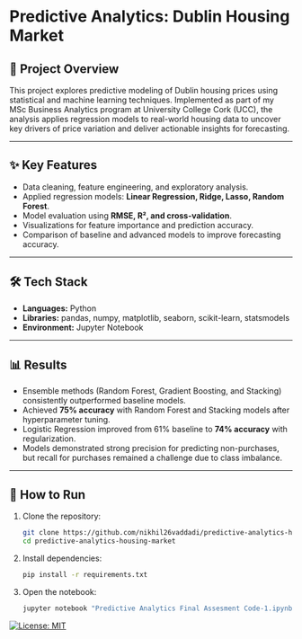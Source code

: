 # Predictive Analytics: Dublin Housing Market  

## 📌 Project Overview  
This project explores predictive modeling of Dublin housing prices using statistical and machine learning techniques. Implemented as part of my MSc Business Analytics program at University College Cork (UCC), the analysis applies regression models to real-world housing data to uncover key drivers of price variation and deliver actionable insights for forecasting.  

---

## ✨ Key Features  
- Data cleaning, feature engineering, and exploratory analysis.  
- Applied regression models: **Linear Regression, Ridge, Lasso, Random Forest**.  
- Model evaluation using **RMSE, R², and cross-validation**.  
- Visualizations for feature importance and prediction accuracy.  
- Comparison of baseline and advanced models to improve forecasting accuracy.  

---

## 🛠 Tech Stack  
- **Languages:** Python  
- **Libraries:** pandas, numpy, matplotlib, seaborn, scikit-learn, statsmodels  
- **Environment:** Jupyter Notebook  

---

## 📊 Results  
- Ensemble methods (Random Forest, Gradient Boosting, and Stacking) consistently outperformed baseline models.  
- Achieved **75% accuracy** with Random Forest and Stacking models after hyperparameter tuning.  
- Logistic Regression improved from 61% baseline to **74% accuracy** with regularization.  
- Models demonstrated strong precision for predicting non-purchases, but recall for purchases remained a challenge due to class imbalance.  
 

---

## 🚀 How to Run  
1. Clone the repository:  
   ```bash
   git clone https://github.com/nikhil26vaddadi/predictive-analytics-housing-market.git
   cd predictive-analytics-housing-market
2. Install dependencies:
   ```bash
   pip install -r requirements.txt
3. Open the notebook:
   ```bash
   jupyter notebook "Predictive Analytics Final Assesment Code-1.ipynb"

[![License: MIT](https://img.shields.io/badge/License-MIT-green.svg)](LICENSE)
